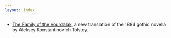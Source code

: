 ```yaml
---
layout: index
---
```


- [The Family of the Vourdalak](vd), a new translation of the 1884 gothic novella by Aleksey Konstantinovich Tolstoy.
